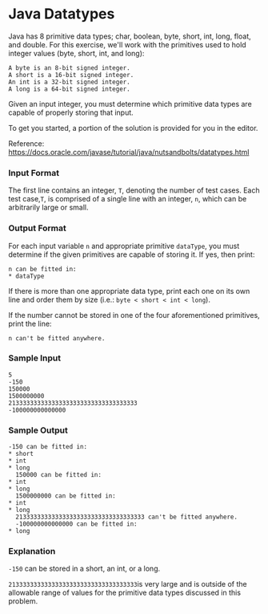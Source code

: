 # Java Datatypes

Java has 8 primitive data types; char, boolean, byte, short, int, long, float, and double. For this exercise, we'll work
with the primitives used to hold integer values (byte, short, int, and long):

    A byte is an 8-bit signed integer.
    A short is a 16-bit signed integer.
    An int is a 32-bit signed integer.
    A long is a 64-bit signed integer.

Given an input integer, you must determine which primitive data types are capable of properly storing that input.

To get you started, a portion of the solution is provided for you in the editor.

Reference: https://docs.oracle.com/javase/tutorial/java/nutsandbolts/datatypes.html

### Input Format

The first line contains an integer, `T`, denoting the number of test cases.
Each test case,`T`, is comprised of a single line with an integer, `n`, which can be arbitrarily large or small.

### Output Format

For each input variable `n` and appropriate primitive `dataType`, you must determine if the given primitives are capable
of storing it. If yes, then print:
~~~~
n can be fitted in:
* dataType
~~~~
If there is more than one appropriate data type, print each one on its own line and order them by size (i.e.:
 `byte < short < int < long`).

If the number cannot be stored in one of the four aforementioned primitives, print the line:
~~~~
n can't be fitted anywhere.
~~~~

### Sample Input
~~~~
5
-150
150000
1500000000
213333333333333333333333333333333333
-100000000000000
~~~~

### Sample Output
~~~~
-150 can be fitted in:
* short
* int
* long
  150000 can be fitted in:
* int
* long
  1500000000 can be fitted in:
* int
* long
  213333333333333333333333333333333333 can't be fitted anywhere.
  -100000000000000 can be fitted in:
* long
~~~~

### Explanation

`-150` can be stored in a short, an int, or a long.

`213333333333333333333333333333333333`is very large and is outside of the allowable range of values for the primitive 
data types discussed in this problem.